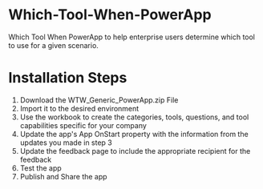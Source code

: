 # Which-Tool-When-PowerApp
Which Tool When PowerApp to help enterprise users determine which tool to use for a given scenario.

# Installation Steps
1. Download the WTW_Generic_PowerApp.zip File
2. Import it to the desired environment
3. Use the workbook to create the categories, tools, questions, and tool capabilities specific for your company
4. Update the app's App OnStart property with the information from the updates you made in step 3
5. Update the feedback page to include the appropriate recipient for the feedback
6. Test the app
7. Publish and Share the app

